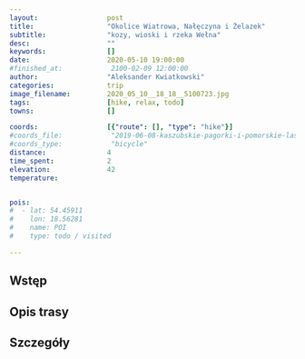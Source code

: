 ```yaml
---
layout:                 post
title:                  "Okolice Wiatrowa, Nałęczyna i Żelazek"
subtitle:               "kozy, wioski i rzeka Wełna"
desc:                   ""
keywords:               []
date:                   2020-05-10 19:00:00
#finished_at:            2100-02-09 12:00:00
author:                 "Aleksander Kwiatkowski"
categories:             trip
image_filename:         2020_05_10__18_18__5100723.jpg
tags:                   [hike, relax, todo]
towns:                  []

coords:                 [{"route": [], "type": "hike"}]
#coords_file:            "2019-06-08-kaszubskie-pagorki-i-pomorskie-lasy.json"
#coords_type:            "bicycle"
distance:               4
time_spent:             2
elevation:              42
temperature:            


pois:
#  - lat: 54.45911
#    lon: 18.56281
#    name: POI
#    type: todo / visited

---
```



## Wstęp

## Opis trasy

## Szczegóły
